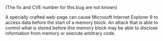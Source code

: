 (The fix and CVE number for this bug are not known)

A specially crafted web-page can cause Microsoft Internet Explorer 9 to access
data before the start of a memory block. An attack that is able to control
what is stored before this memory block may be able to disclose information
from memory or execute arbitrary code.